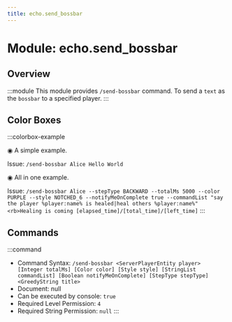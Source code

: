 ```yaml
---
title: echo.send_bossbar
---
```



# Module: echo.send_bossbar

## Overview
:::module
This module provides `/send-bossbar` command.
To send a `text` as the `bossbar` to a specified player.
:::
## Color Boxes

:::colorbox-example

◉ A simple example.

Issue: `/send-bossbar Alice Hello World`



◉ All in one example.

Issue: `/send-bossbar Alice --stepType BACKWARD --totalMs 5000 --color PURPLE --style NOTCHED_6 --notifyMeOnComplete true --commandList "say the player %player:name% is healed|heal others %player:name%" <rb>Healing is coming [elapsed_time]/[total_time]/[left_time]`
:::

## Commands
:::command
- Command Syntax: `/send-bossbar <ServerPlayerEntity player> [Integer totalMs] [Color color] [Style style] [StringList commandList] [Boolean notifyMeOnComplete] [StepType stepType] <GreedyString title>`
- Document: null
- Can be executed by console: `true`
- Required Level Permission: `4`
- Required String Permission: `null`
:::

